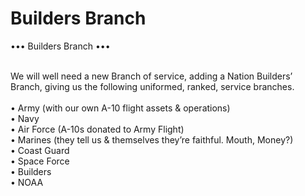 # Builders Branch

••• Builders Branch •••

\
We will well need a new Branch of service, adding a Nation Builders’ Branch, giving us the following uniformed, ranked, service branches.\
\
• Army (with our own A-10 flight assets & operations)\
• Navy\
• Air Force (A-10s donated to Army Flight)\
• Marines (they tell us & themselves they’re faithful. Mouth, Money?)\
• Coast Guard\
• Space Force\
• Builders\
• NOAA

